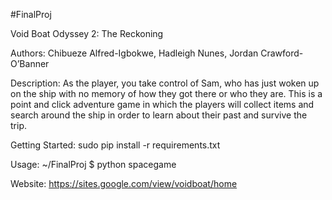 #FinalProj

Void Boat Odyssey 2: The Reckoning

Authors:
Chibueze Alfred-Igbokwe, Hadleigh Nunes, Jordan Crawford-O’Banner

Description:
As the player, you take control of Sam, who has just woken up on the ship with no memory of how they got there or who they are. This is a point and click adventure game in which the players will collect items and search around the ship in order to learn about their past and survive the trip.

Getting Started:
sudo pip install -r requirements.txt

Usage:
~/FinalProj $ python spacegame

Website:
https://sites.google.com/view/voidboat/home
